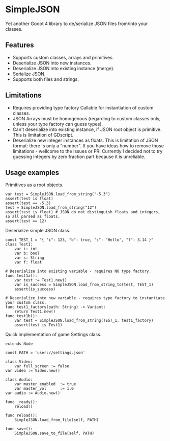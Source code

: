 # SimpleJSON
Yet another Godot 4 library to de/serialize JSON files from/into your classes.

## Features
* Supports custom classes, arrays and primitives.
* Deserialize JSON into new instances.
* Deserialize JSON into existing instance (merge).
* Serialize JSON.
* Supports both files and strings.

## Limitations
* Requires providing type factory Callable for instantiation of custom classes.
* JSON Arrays must be homogenous (regarding to custom classes only, unless your type factory can guess types).
* Can't deserialize into existing instance, if JSON root object is primitive. This is limitation of GDscript.
* Deserialize new integer instances as floats. This is limitation of JSON format: there 's only a "number".
If you have ideas how to remove those limitations - wellcome to the Issues or PR!
Currently I decided not to try guessing integers by zero fraction part because it is unreliable.

## Usage examples

Primitives as a root objects.
```gdscript
var test = SimpleJSON.load_from_string("-5.3")
assert(test is float)
assert(test == -5.3)
test = SimpleJSON.load_from_string("12")
assert(test is float) # JSON do not distinguish floats and integers, so all parsed as floats.
assert(test == 12)
```

Deserialize simple JSON class.
```gdscript
const TEST_1 = "{ "i": 123, "b": true, "s": "Hello", "f": 3.14 }"
class Test1:
	var i: int
	var b: bool
	var s: String
	var f: float

# Deserialize into existing variable - requires NO type factory.
func test1a():
	var test := Test1.new()
	var is_success = SimpleJSON.load_from_string_to(test, TEST_1)
	assert(is_success)

# Deserialize into new variable - requires type factory to instantiate your custom class.
func test1_factory(path: String) -> Variant:
	return Test1.new()
func test1b():
	var test = SimpleJSON.load_from_string(TEST_1, test1_factory)
	assert(test is Test1)
```

Quick implementation of game Settings class.
```gdscript
extends Node

const PATH = 'user://settings.json'

class Video:
	var full_screen	:= false
var video := Video.new()

class Audio:
	var master_enabled	:= true
	var master_vol		:= 1.0
var audio := Audio.new()

func _ready():
	reload()

func reload():
	SimpleJSON.load_from_file(self, PATH)

func save():
	SimpleJSON.save_to_file(self, PATH)
```
